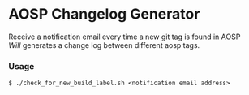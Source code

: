 # AOSP Changelog Generator
Receive a notification email every time a new git tag is found in AOSP<br/>
_Will_ generates a change log between different aosp tags. 

### Usage
```
$ ./check_for_new_build_label.sh <notification email address>
```
